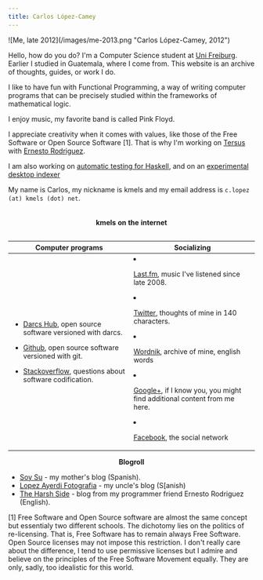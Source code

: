 ```yaml
---
title: Carlos López-Camey
---
```


<div class="inline-image">![Me, late 2012](/images/me-2013.png "Carlos López-Camey, 2012") </div>

Hello, how do you do? I'm a Computer Science student at [Uni Freiburg](http://www.uni-freiburg.de/). Earlier I studied in Guatemala, where I come from. This website is an archive of thoughts, guides, or work I do. 

I like to have fun with Functional Programming, a way of writing computer programs that can be precisely studied within the frameworks of mathematical logic. 

I enjoy music, my favorite band is called Pink Floyd. 

I appreciate creativity when it comes with values, like those of the Free Software or Open Source Software [1]. That is why I'm working on [Tersus](http://tersusland.com) with [Ernesto Rodriguez](http://netowork.me).

I am also working on [automatic testing for Haskell](http://hub.darcs.net/kmels/hs-dart), and on an [experimental desktop indexer](http://hub.darcs.net/kmels/orange)

My name is Carlos, my nickname is kmels and my email address is `c.lopez (at) kmels (dot) net`.

<div class="clear"></div>
 
<table class="table">
  <caption>

  #### kmels on the internet

  </caption>
  <thead>
  <tr>
  <th>
  Computer programs
  </th>
  <th>
  Socializing
  </th>    
  </tr>
  </thead>
  <tbody>
  <tr>
  <td>


 - [Darcs Hub](https://hub.darcs.net/kmels), open source software versioned with darcs.
 
 - [Github](https://github.com/kmels), open source software versioned with git.

 - [Stackoverflow](http://stackoverflow.com/users/225956/carlos-lopez-camey), questions about software codification.
      </td>

      <td>

 - [Last.fm](http://last.fm/user/kmels), music I've listened since late 2008.
 - [Twitter](http://twitter.com/kmels), thoughts of mine in 140 characters.
 - [Wordnik](http://www.wordnik.com/users/kmels), archive of mine, english words
 - [Google+](https://plus.google.com/117463675576666998868/), if I know you, you might find additional content from me here.
 - [Facebook](http://facebook.com/kmels), the social network

      </td>
    </tr> 
</tbody>
</table>    
    

<center>

**Blogroll**

</center>

* [Soy Su](http://soysu.net) - my mother's blog (Spanish).
* [Lopez Ayerdi Fotografia](http://www.lopezayerdi.com/Blog/Blog.html) - my uncle's blog (S[anish)
* [The Harsh Side](http://harshside.wordpress.com/) - blog from my programmer friend Ernesto Rodriguez (English).

[1] Free Software and Open Source software are almost the same concept but essentialy two different schools. The dichotomy lies on the politics of re-licensing. That is, Free Software has to remain always Free Software. Open Source licenses may not impose this restriction. I don't really care about the difference, I tend to use permissive licenses but I admire and believe on the principles of the Free Software Movement equally. They are only, sadly, too idealistic for this world.